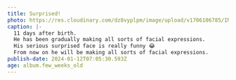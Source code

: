 ```yaml
---
title: Surprised!
photo: https://res.cloudinary.com/dz8vyplpm/image/upload/v1706106785/IMG_8322_prrzbo.jpg
caption: |-
  11 days after birth.
  He has been gradually making all sorts of facial expressions.
  His serious surprised face is really funny 😂
  From now on he will be making all sorts of facial expressions.
publish-date: 2024-01-12T07:05:30.593Z
age: album.few_weeks_old
---
```

